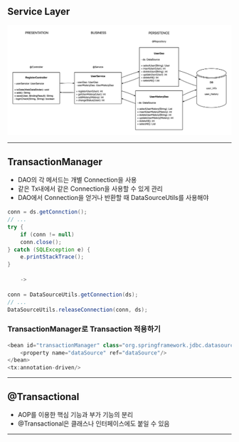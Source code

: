 ## Service Layer

![Service_Layer](Service_Layer.png)

---

## TransactionManager

- DAO의 각 메서드는 개별 Connection을 사용
- 같은 Tx내에서 같은 Connection을 사용할 수 있게 관리
- DAO에서 Connection을 얻거나 반환할 때 DataSourceUtils를 사용해야

```java
conn = ds.getConnction();
// ...
try {
    if (conn != null)
    conn.close();
} catch (SQLException e) {
    e.printStackTrace();
}

    ->

conn = DataSourceUtils.getConnection(ds);
// ...
DataSourceUtils.releaseConnection(conn, ds);
```

### TransactionManager로 Transaction 적용하기

```java
<bean id="transactionManager" class="org.springframework.jdbc.datasource.DataSourceTransactionManager">
    <property name="dataSource" ref="dataSource"/>
</bean>
<tx:annotation-driven/>
```

---

## @Transactional

- AOP를 이용한 핵심 기능과 부가 기능의 분리
- @Transactional은 클래스나 인터페이스에도 붙일 수 있음

---